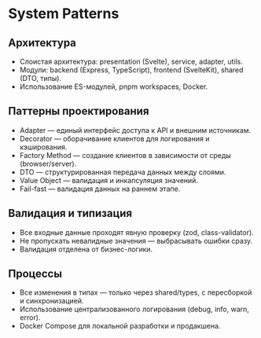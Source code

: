 # System Patterns

## Архитектура
- Слоистая архитектура: presentation (Svelte), service, adapter, utils.
- Модули: backend (Express, TypeScript), frontend (SvelteKit), shared (DTO, типы).
- Использование ES-модулей, pnpm workspaces, Docker.

## Паттерны проектирования
- Adapter — единый интерфейс доступа к API и внешним источникам.
- Decorator — оборачивание клиентов для логирования и кэширования.
- Factory Method — создание клиентов в зависимости от среды (browser/server).
- DTO — структурированная передача данных между слоями.
- Value Object — валидация и инкапсуляция значений.
- Fail-fast — валидация данных на раннем этапе.

## Валидация и типизация
- Все входные данные проходят явную проверку (zod, class-validator).
- Не пропускать невалидные значения — выбрасывать ошибки сразу.
- Валидация отделена от бизнес-логики.

## Процессы
- Все изменения в типах — только через shared/types, с пересборкой и синхронизацией.
- Использование централизованного логирования (debug, info, warn, error).
- Docker Compose для локальной разработки и продакшена. 